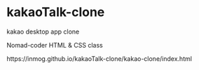 # kakaoTalk-clone

<p>kakao desktop app clone</p>
<p>Nomad-coder HTML & CSS class</p>
<P>https://inmog.github.io/kakaoTalk-clone/kakao-clone/index.html</p>
